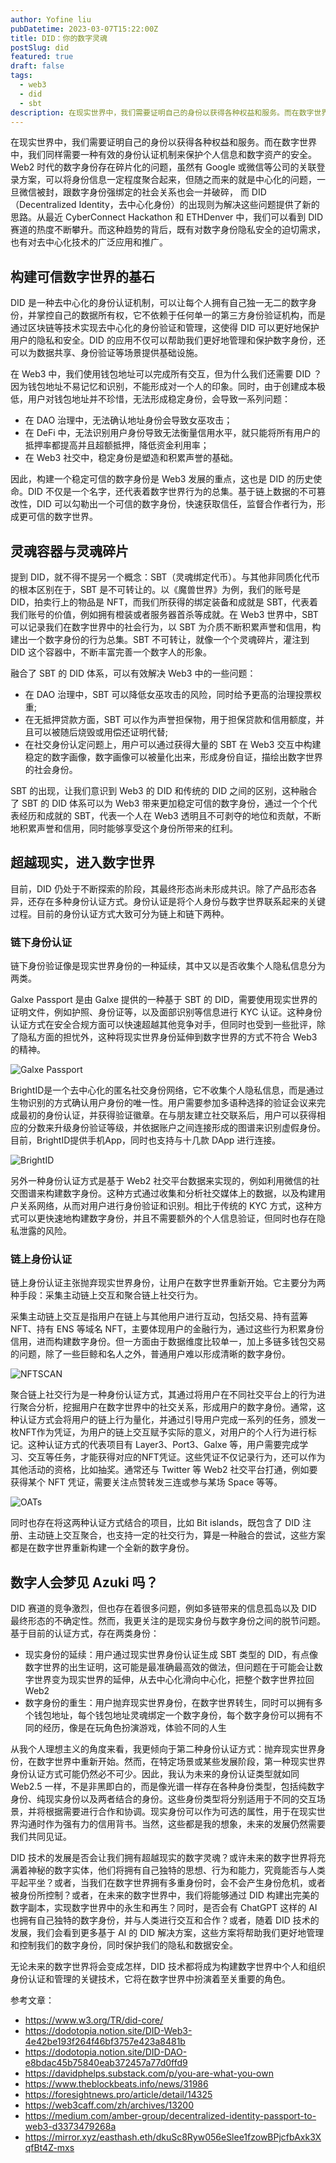 ```yaml
---
author: Yofine liu
pubDatetime: 2023-03-07T15:22:00Z
title: DID：你的数字灵魂
postSlug: did
featured: true
draft: false
tags:
  - web3
  - did
  - sbt
description: 在现实世界中，我们需要证明自己的身份以获得各种权益和服务。而在数字世界中，我们同样需要一种有效的身份认证机制来保护个人信息和数字资产的安全。
---
```


在现实世界中，我们需要证明自己的身份以获得各种权益和服务。而在数字世界中，我们同样需要一种有效的身份认证机制来保护个人信息和数字资产的安全。Web2 时代的数字身份存在碎片化的问题，虽然有 Google 或微信等公司的关联登录方案，可以将身份信息一定程度聚合起来，但随之而来的就是中心化的问题，一旦微信被封，跟数字身份强绑定的社会关系也会一并破碎， 而 DID（Decentralized Identity，去中心化身份）的出现则为解决这些问题提供了新的思路。从最近 CyberConnect Hackathon 和 ETHDenver 中，我们可以看到 DID 赛道的热度不断攀升。而这种趋势的背后，既有对数字身份隐私安全的迫切需求，也有对去中心化技术的广泛应用和推广。

## 构建可信数字世界的基石

DID 是一种去中心化的身份认证机制，可以让每个人拥有自己独一无二的数字身份，并掌控自己的数据所有权，它不依赖于任何单一的第三方身份验证机构，而是通过区块链等技术实现去中心化的身份验证和管理，这使得 DID 可以更好地保护用户的隐私和安全。DID 的应用不仅可以帮助我们更好地管理和保护数字身份，还可以为数据共享、身份验证等场景提供基础设施。

在 Web3 中，我们使用钱包地址可以完成所有交互，但为什么我们还需要 DID ？因为钱包地址不易记忆和识别，不能形成对一个人的印象。同时，由于创建成本极低，用户对钱包地址并不珍惜，无法形成稳定身份，会导致一系列问题：

- 在 DAO 治理中，无法确认地址身份会导致女巫攻击；
- 在 DeFi 中，无法识别用户身份导致无法衡量信用水平，就只能将所有用户的抵押率都提高并且超额抵押，降低资金利用率；
- 在 Web3 社交中，稳定身份是塑造和积累声誉的基础。

因此，构建一个稳定可信的数字身份是 Web3 发展的重点，这也是 DID 的历史使命。DID 不仅是一个名字，还代表着数字世界行为的总集。基于链上数据的不可篡改性，DID 可以勾勒出一个可信的数字身份，快速获取信任，监督合作者行为，形成更可信的数字世界。

## 灵魂容器与灵魂碎片

提到 DID，就不得不提另一个概念：SBT（灵魂绑定代币）。与其他非同质化代币的根本区别在于，SBT 是不可转让的。以《魔兽世界》为例，我们的账号是 DID，拍卖行上的物品是 NFT，而我们所获得的绑定装备和成就是 SBT，代表着我们账号的价值，例如拥有橙装或者服务器首杀等成就。在 Web3 世界中，SBT 可以记录我们在数字世界中的社会行为，以 SBT 为介质不断积累声誉和信用，构建出一个数字身份的行为总集。SBT 不可转让，就像一个个灵魂碎片，灌注到 DID 这个容器中，不断丰富完善一个数字人的形象。

融合了 SBT 的 DID 体系，可以有效解决 Web3 中的一些问题：

- 在 DAO 治理中，SBT 可以降低女巫攻击的风险，同时给予更高的治理投票权重;
- 在无抵押贷款方面，SBT 可以作为声誉担保物，用于担保贷款和信用额度，并且可以被随后烧毁或用偿还证明代替;
- 在社交身份认定问题上，用户可以通过获得大量的 SBT 在 Web3 交互中构建稳定的数字画像，数字画像可以被量化出来，形成身份自证，描绘出数字世界的社会身份。

SBT 的出现，让我们意识到 Web3 的 DID 和传统的 DID 之间的区别，这种融合了 SBT 的 DID 体系可以为 Web3 带来更加稳定可信的数字身份，通过一个个代表经历和成就的 SBT，代表一个人在 Web3 透明且不可剥夺的地位和贡献，不断地积累声誉和信用，同时能够享受这个身份所带来的红利。

## 超越现实，进入数字世界

目前，DID 仍处于不断探索的阶段，其最终形态尚未形成共识。除了产品形态各异，还存在多种身份认证方式。身份认证是将个人身份与数字世界联系起来的关键过程。目前的身份认证方式大致可分为链上和链下两种。

### 链下身份认证

链下身份验证像是现实世界身份的一种延续，其中又以是否收集个人隐私信息分为两类。

Galxe Passport 是由 Galxe 提供的一种基于 SBT 的 DID，需要使用现实世界的证明文件，例如护照、身份证等，以及面部识别等信息进行 KYC 认证。这种身份认证方式在安全合规方面可以快速超越其他竞争对手，但同时也受到一些批评，除了隐私方面的担忧外，这种将现实世界身份延伸到数字世界的方式不符合 Web3 的精神。

![Galxe Passport](https://imgs.zhubai.love/715747421fca4bb4a2095eaed4bb5179_2087250162782564352.png)

BrightID是一个去中心化的匿名社交身份网络，它不收集个人隐私信息，而是通过生物识别的方式确认用户身份的唯一性。用户需要参加多语种选择的验证会议来完成最初的身份认证，并获得验证徽章。在与朋友建立社交联系后，用户可以获得相应的分数来升级身份验证等级，并依据账户之间连接形成的图谱来识别虚假身份。目前，BrightID提供手机App，同时也支持与十几款 DApp 进行连接。

![BrightID](https://imgs.zhubai.love/9102d984504f4d62baaef9f862e93c2b_2087250162782564352.png)

另外一种身份认证方式是基于 Web2 社交平台数据来实现的，例如利用微信的社交图谱来构建数字身份。这种方式通过收集和分析社交媒体上的数据，以及构建用户关系网络，从而对用户进行身份验证和识别。相比于传统的 KYC 方式，这种方式可以更快速地构建数字身份，并且不需要额外的个人信息验证，但同时也存在隐私泄露的风险。

### 链上身份认证

链上身份认证主张抛弃现实世界身份，让用户在数字世界重新开始。它主要分为两种手段：采集主动链上交互和聚合链上社交行为。

采集主动链上交互是指用户在链上与其他用户进行互动，包括交易、持有蓝筹 NFT、持有 ENS 等域名 NFT，主要体现用户的金融行为，通过这些行为积累身份信用，进而构建数字身份。但一方面由于数据维度比较单一，加上多链多钱包交易的问题，除了一些巨鲸和名人之外，普通用户难以形成清晰的数字身份。

![NFTSCAN](https://imgs.zhubai.love/a624889e93204199846ff7256a055f47_2087250162782564352.png)

聚合链上社交行为是一种身份认证方式，其通过将用户在不同社交平台上的行为进行聚合分析，挖掘用户在数字世界中的社交关系，形成用户的数字身份。通常，这种认证方式会将用户的链上行为量化，并通过引导用户完成一系列的任务，颁发一枚NFT作为凭证，为用户的链上交互赋予实际的意义，对用户的个人行为进行标记。这种认证方式的代表项目有 Layer3、Port3、Galxe 等，用户需要完成学习、交互等任务，才能获得对应的NFT凭证。这些凭证不仅记录行为，还可以作为其他活动的资格，比如抽奖。通常还与 Twitter 等 Web2 社交平台打通，例如要获得某个 NFT 凭证，需要关注点赞转发三连或参与某场 Space 等等。

![OATs](https://imgs.zhubai.love/319e5794146346289b1a3ce9a8b08d4d_2087250162782564352.png)

同时也存在将这两种认证方式结合的项目，比如 Bit islands，既包含了 DID 注册、主动链上交互聚合，也支持一定的社交行为，算是一种融合的尝试，这些方案都是在数字世界重新构建一个全新的数字身份。

## 数字人会梦见 Azuki 吗？

DID 赛道的竞争激烈，但也存在着很多问题，例如多链带来的信息孤岛以及 DID 最终形态的不确定性。然而，我更关注的是现实身份与数字身份之间的脱节问题。基于目前的认证方式，存在两类身份：

- 现实身份的延续：用户通过现实世界身份认证生成 SBT 类型的 DID，有点像数字世界的出生证明，这可能是最准确最高效的做法，但问题在于可能会让数字世界变为现实世界的延伸，从去中心化滑向中心化，把整个数字世界拉回 Web2
- 数字身份的重生：用户抛弃现实世界身份，在数字世界转生，同时可以拥有多个钱包地址，每个钱包地址灵魂绑定一个数字身份，每个数字身份可以拥有不同的经历，像是在玩角色扮演游戏，体验不同的人生

从我个人理想主义的角度来看，我更倾向于第二种身份认证方式：抛弃现实世界身份，在数字世界中重新开始。然而，在特定场景或某些发展阶段，第一种现实世界身份认证方式可能仍然必不可少。因此，我认为未来的身份认证类型就如同 Web2.5 一样，不是非黑即白的，而是像光谱一样存在各种身份类型，包括纯数字身份、纯现实身份以及两者结合的身份。这些身份类型将分别适用于不同的交互场景，并将根据需要进行合作和协调。现实身份可以作为可选的属性，用于在现实世界沟通时作为强有力的信用背书。当然，这些都是我的想象，未来的发展仍然需要我们共同见证。

DID 技术的发展是否会让我们拥有超越现实的数字灵魂？或许未来的数字世界将充满着神秘的数字实体，他们将拥有自己独特的思想、行为和能力，究竟能否与人类平起平坐？或者，当我们在数字世界拥有多重身份时，会不会产生身份危机，或者被身份所控制？或者，在未来的数字世界中，我们将能够通过 DID 构建出完美的数字副本，实现数字世界中的永生和再生？同时，是否会有 ChatGPT 这样的 AI 也拥有自己独特的数字身份，并与人类进行交互和合作？或者，随着 DID 技术的发展，我们会看到更多基于 AI 的 DID 解决方案，这些方案将帮助我们更好地管理和控制我们的数字身份，同时保护我们的隐私和数据安全。

无论未来的数字世界将会变成怎样，DID 技术都将成为构建数字世界中个人和组织身份认证和管理的关键技术，它将在数字世界中扮演着至关重要的角色。

参考文章：

- https://www.w3.org/TR/did-core/
- https://dodotopia.notion.site/DID-Web3-4e42be193f264f46bf3757e423a8481b
- https://dodotopia.notion.site/DID-DAO-e8bdac45b75840eab372457a77d0ffd9
- https://davidphelps.substack.com/p/you-are-what-you-own
- https://www.theblockbeats.info/news/31986
- https://foresightnews.pro/article/detail/14325
- https://web3caff.com/zh/archives/13200
- https://medium.com/amber-group/decentralized-identity-passport-to-web3-d3373479268a
- https://mirror.xyz/easthash.eth/dkuSc8Ryw056eSlee1fzowBPjcfbAxk3XqfBt4Z-mxs
